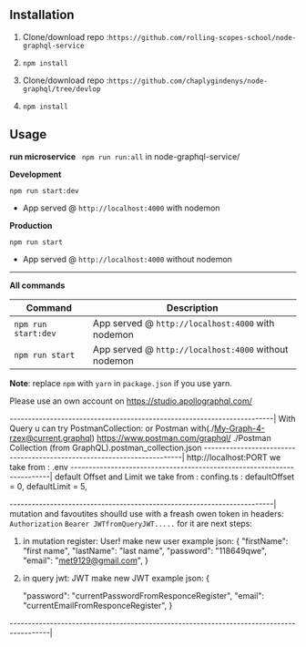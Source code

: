 ## Installation

1. Clone/download repo :`https://github.com/rolling-scopes-school/node-graphql-service`
2. `npm install`

3. Clone/download repo :`https://github.com/chaplygindenys/node-graphql/tree/devlop`
4. `npm install`

## Usage

**run microservice**
` npm run run:all` in node-graphql-service/

**Development**

`npm run start:dev`

- App served @ `http://localhost:4000` with nodemon

**Production**

`npm run start`

- App served @ `http://localhost:4000` without nodemon

---

**All commands**

| Command             | Description                                          |
| ------------------- | ---------------------------------------------------- |
| `npm run start:dev` | App served @ `http://localhost:4000` with nodemon    |
| `npm run start`     | App served @ `http://localhost:4000` without nodemon |

**Note**: replace `npm` with `yarn` in `package.json` if you use yarn.

Please use an own account on https://studio.apollographql.com/

------------------------------------------------------------------------|
With Query u can try PostmanCollection:
or Postman with(./My-Graph-4-rzex@current.graphql) https://www.postman.com/graphql/
./Postman Collection (from GraphQL).postman_collection.json
------------------------------------------------------------------------|
http://localhost:PORT we take from : .env
------------------------------------------------------------------------|
default Offset and Limit we take from :
confing.ts :
defaultOffset = 0,
defaultLimit = 5,

------------------------------------------------------------------------|
mutation and favoutites shoulld use with a freash owen token in headers: `Authorization` `Bearer JWTfromQueryJWT.....`
for it are next steps:

1. in mutation register: User!
   make new user example json: {
   "firstName": "first name",
   "lastName": "last name",
   "password": "118649qwe",
   "email": "met9129@gmail.com",
   }

2. in query jwt: JWT
   make new JWT example json: {

   "password": "currentPasswordFromResponceRegister",
   "email": "currentEmailFromResponceRegister",
   }

-----------------------------------------------------------------------------------------|
